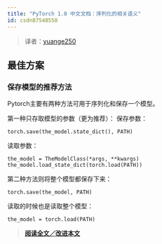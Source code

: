 ```yaml
---
title: "PyTorch 1.0 中文文档：序列化的相关语义"
id: csdn87548550
---
```


> 译者：[yuange250](https://github.com/yuange250)

## 最佳方案

### 保存模型的推荐方法

Pytorch主要有两种方法可用于序列化和保存一个模型。

第一种只存取模型的参数（更为推荐）：
保存参数：

```
torch.save(the_model.state_dict(), PATH) 
```

读取参数：

```
the_model = TheModelClass(*args, **kwargs)
the_model.load_state_dict(torch.load(PATH)) 
```

第二种方法则将整个模型都保存下来：

```
torch.save(the_model, PATH) 
```

读取的时候也是读取整个模型：

```
the_model = torch.load(PATH) 
```

> [**阅读全文／改进本文**](https://github.com/apachecn/pytorch-doc-zh/blob/master/docs/1.0/notes_serialization.md)